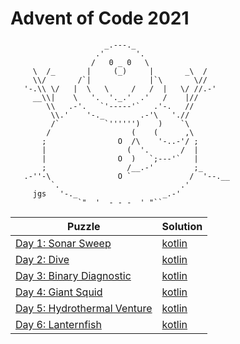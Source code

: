 # Advent of Code 2021

```
                     _.---._
                   .'       '.
                  /   0 _ 0   \
     \  /_       |     (_)     |       _\  /
     \\/       /`|             |`\       \//
   '-.\\ \/   |  \   \     /   /  |   \/ //.-'
     __\\|    \   '.  '._.'  .'   /    |//
        \\   .-'.   `'-----'`   .'-.   //
         \\.'    '-._        .-'\   './/
         /`          `'''''')    )    `\
        /                  (    (      ,\
       ;                O  /\    '-..-'/ ;
       |                  (  '.       /  |
       |                O  )   `;---'`   |
       ;                  /__.-'         ;_
   .-''-\               O `             /  '--.__
         `.                           .'
     jgs   '-._                   _.-'
               `"  '  - - -  ' "`` 
```

| Puzzle                                                             | Solution                                  |
|--------------------------------------------------------------------|-------------------------------------------|
| [Day 1: Sonar Sweep](https://adventofcode.com/2021/day/1)          | [kotlin](./src/main/kotlin/day01/Day1.kt) |
| [Day 2: Dive](https://adventofcode.com/2021/day/2)                 | [kotlin](./src/main/kotlin/day02/Day2.kt) |
| [Day 3: Binary Diagnostic](https://adventofcode.com/2021/day/3)    | [kotlin](./src/main/kotlin/day03/Day3.kt) |
| [Day 4: Giant Squid](https://adventofcode.com/2021/day/4)          | [kotlin](./src/main/kotlin/day04/Day4.kt) |
| [Day 5: Hydrothermal Venture](https://adventofcode.com/2021/day/5) | [kotlin](./src/main/kotlin/day05/Day5.kt) |
| [Day 6: Lanternfish](https://adventofcode.com/2021/day/6)          | [kotlin](./src/main/kotlin/day06/Day6.kt) |